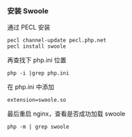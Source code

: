 ### 安装 Swoole
通过 PECL 安装
```shell
pecl channel-update pecl.php.net
pecl install swoole
``` 

再查找下 php.ini 位置
```shell
php -i |grep php.ini
```

在 php.ini 中添加
```textile
extension=swoole.so
```

最后重启 nginx，查看是否成功加载 swoole
```shell
php -m | grep swoole
```